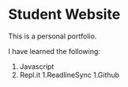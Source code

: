 # Student Website

This is a personal portfolio.

I have learned the following:
 
 1. Javascript
 1. Repl.it
 1.ReadlineSync
 1.Github